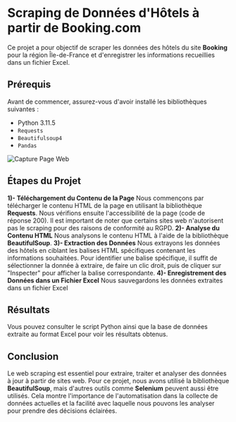 # Scraping de Données d'Hôtels à partir de Booking.com

Ce projet a pour objectif de scraper les données des hôtels du site **Booking** pour la région Île-de-France et d'enregistrer les informations recueillies dans un fichier Excel.

## Prérequis

Avant de commencer, assurez-vous d'avoir installé les bibliothèques suivantes :

- Python 3.11.5
- `Requests`
- `Beautifulsoup4`
- `Pandas`

![Capture Page Web](https://github.com/mustaphaoulhaj/Web_scraping_Python/assets/127968969/8ee503d4-9706-4e14-9b02-761ae90fee50)
## Étapes du Projet

**1)- Téléchargement du Contenu de la Page**
Nous commençons par télécharger le contenu HTML de la page en utilisant la bibliothèque **Requests**. Nous vérifions ensuite l'accessibilité de la page (code de réponse 200). Il est important de noter que certains sites web n'autorisent pas le scraping pour des raisons de conformité au RGPD. 
**2)- Analyse du Contenu HTML**
Nous analysons le contenu HTML à l'aide de la bibliothèque **BeautifulSoup**.
**3)- Extraction des Données**
Nous extrayons les données des hôtels en ciblant les balises HTML spécifiques contenant les informations souhaitées. Pour identifier une balise spécifique, il suffit de sélectionner la donnée à extraire, de faire un clic droit, puis de cliquer sur "Inspecter" pour afficher la balise correspondante.
**4)- Enregistrement des Données dans un Fichier Excel**
Nous sauvegardons les données extraites dans un fichier Excel 

## Résultats
Vous pouvez consulter le script Python ainsi que la base de données extraite au format Excel pour voir les résultats obtenus.


## Conclusion
Le web scraping est essentiel pour extraire, traiter et analyser des données à jour à partir de sites web. Pour ce projet, nous avons utilisé la bibliothèque **BeautifulSoup**, mais d'autres outils comme **Selenium** peuvent aussi être utilisés. Cela montre l'importance de l'automatisation dans la collecte de données actuelles et la facilité avec laquelle nous pouvons les analyser pour prendre des décisions éclairées.
